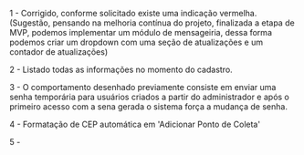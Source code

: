 1 - Corrigido, conforme solicitado existe uma indicação vermelha. (Sugestão, pensando na melhoria contínua do projeto, finalizada a etapa de MVP, podemos implementar um módulo de mensageiria, dessa forma podemos criar um dropdown com uma seção de atualizações e um contador de atualizações)

2 - Listado todas as informações no momento do cadastro.

3 - O comportamento desenhado previamente consiste em enviar uma senha temporária para usuários criados a partir do administrador e após o primeiro acesso com a sena gerada o sistema força a mudança de senha.

4 - Formatação de CEP automática em 'Adicionar Ponto de Coleta' 

5 - 